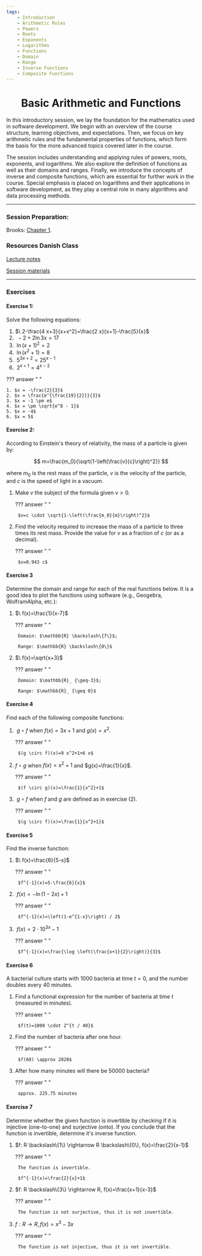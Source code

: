 ```yaml
---
tags:
    - Introduction
    - Arithmetic Rules
    - Powers
    - Roots
    - Exponents
    - Logarithms
    - Functions
    - Domain
    - Range
    - Inverse Functions
    - Composite Functions
---
```


<h1 align="center">Basic Arithmetic and Functions</h1>
In this introductory session, we lay the foundation for the mathematics used in software development. We begin with an overview of the course structure, learning objectives, and expectations. Then, we focus on key arithmetic rules and the fundamental properties of functions, which form the basis for the more advanced topics covered later in the course.

The session includes understanding and applying rules of powers, roots, exponents, and logarithms. We also explore the definition of functions as well as their domains and ranges. Finally, we introduce the concepts of inverse and composite functions, which are essential for further work in the course. Special emphasis is placed on logarithms and their applications in software development, as they play a central role in many algorithms and data processing methods.

<hr/>

### Session Preparation:

Brooks: [Chapter 1](https://docs.google.com/viewer?url=https://raw.githubusercontent.com/RBrooksDK/MSE_book_v2/master/main.pdf).

### Resources Danish Class
[Lecture notes](https://drive.google.com/file/d/1b4RxsUGG_Mwa5OHSsLZ1Xymlc0V2cLcc/view?usp=sharing)

[Session materials](https://viaucdk-my.sharepoint.com/:f:/g/personal/rib_viauc_dk/EtdW6vDKB6FHsPZdtO6XUhMB5n3uwC00IoyfXj5g1O6JlA?e=HPKxg0)

<hr/>

### Exercises

#### Exercise 1:

Solve the following equations:

1. $\ 2-\frac{4 x+3}{x+x^2}=\frac{2 x}{x+1}-\frac{5}{x}$
2. $\ -2+2 \ln 3 x=17$
3. $\ \ln (x+1)^2=2$
4. $\ \ln \left(x^2+1\right)=8$
5. $\ 5^{3 x+2}=25^{x-1}$
6. $\ 2^{x+1}=4^{x-2}$

??? answer "&nbsp;"

    1. $x = -\frac{2}{3}$
    2. $x = \frac{e^{\frac{19}{2}}}{3}$
    3. $x = -1 \pm e$
    4. $x = \pm \sqrt{e^8 - 1}$
    5. $x = -4$
    6. $x = 5$

#### Exercise 2:

According to Einstein's theory of relativity, the mass of a particle is given by:

$$
m=\frac{m_0}{\sqrt{1-\left(\frac{v}{c}\right)^2}}
$$

where
$m_0$ is the rest mass of the particle,
$v$ is the velocity of the particle, and
$c$ is the speed of light in a vacuum.

1. Make $v$ the subject of the formula given $v>0$.

    ??? answer "&nbsp;"

        $v=c \cdot \sqrt{1-\left(\frac{m_0}{m}\right)^2}$

2. Find the velocity required to increase the mass of a particle to three times its rest mass. Provide the value for $v$ as a fraction of $c$ (or as a decimal).

    ??? answer "&nbsp;"

        $v=0.943 c$

#### Exercise 3
Determine the domain and range for each of the real functions below. It is a good idea to plot the functions using software (e.g., Geogebra, WolframAlpha, etc.):

1. $\ f(x)=\frac{1}{x-7}$

    ??? answer "&nbsp;"

        Domain: $\mathbb{R} \backslash\{7\}$;

        Range: $\mathbb{R} \backslash\{0\}$

2. $\ f(x)=\sqrt{x+3}$

    ??? answer "&nbsp;"

        Domain: $\mathbb{R}_ {\geq-3}$;

        Range: $\mathbb{R}_ {\geq 0}$

#### Exercise 4
Find each of the following composite functions:

1. $\ g \circ f$ when $f(x)=3 x+1$ and $g(x)=x^2$.

    ??? answer "&nbsp;"

        $(g \circ f)(x)=9 x^2+1+6 x$

2. $f \circ g$ when $f(x)=x^2+1$ and $g(x)=\frac{1}{x}$.

    ??? answer "&nbsp;"

        $(f \circ g)(x)=\frac{1}{x^2}+1$

3. $\ g \circ f$ when $f$ and $g$ are defined as in exercise (2).

    ??? answer "&nbsp;"

        $(g \circ f)(x)=\frac{1}{x^2+1}$

#### Exercise 5
Find the inverse function:

1. $\ f(x)=\frac{6}{5-x}$

    ??? answer "&nbsp;"

        $f^{-1}(x)=5-\frac{6}{x}$

2. $\ f(x)=-\ln (1-2 x)+1$

    ??? answer "&nbsp;"

        $f^{-1}(x)=\left(1-e^{1-x}\right) / 2$

3. $\ f(x)=2 \cdot 10^{3 x}-1$

    ??? answer "&nbsp;"

        $f^{-1}(x)=\frac{\log \left(\frac{x+1}{2}\right)}{3}$

#### Exercise 6

A bacterial culture starts with 1000 bacteria at time $t=0$, and the number doubles every 40 minutes.

1. Find a functional expression for the number of bacteria at time $t$ (measured in minutes).

    ??? answer "&nbsp;"

        $f(t)=1000 \cdot 2^{t / 40}$

2. Find the number of bacteria after one hour.

    ??? answer "&nbsp;"

        $f(60) \approx 2828$

3. After how many minutes will there be 50000 bacteria?

    ??? answer "&nbsp;"

        approx. 225.75 minutes

#### Exercise 7

Determine whether the given function is invertible by checking if it is injective (one-to-one) and surjective (onto). If you conclude that the function is invertible, determine it's inverse function.

1. $f: R \backslash\{1\} \rightarrow R \backslash\{0\}, f(x)=\frac{2}{x-1}$

    ??? answer "&nbsp;"

        The function is invertible.

        $f^{-1}(x)=\frac{2}{x}+1$

2. $f: R \backslash\{3\} \rightarrow R, f(x)=\frac{x+1}{x-3}$

    ??? answer "&nbsp;"

        The function is not surjective, thus it is not invertible.

3. $f: R \rightarrow R, f(x)=x^3-3 x$

    ??? answer "&nbsp;"

        The function is not injective, thus it is not invertible.